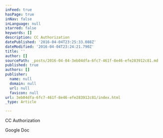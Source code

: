 ```yaml
---
inFeed: true
hasPage: true
inNav: false
inLanguage: null
starred: false
keywords: []
description: CC Authorization
datePublished: '2016-04-04T23:25:33.088Z'
dateModified: '2016-04-04T23:24:21.790Z'
title: ''
author: []
sourcePath: _posts/2016-04-04-3eb04dfa-6fc7-461f-8e46-efe283912c81.md
published: true
authors: []
publisher:
  name: null
  domain: null
  url: null
  favicon: null
url: 3eb04dfa-6fc7-461f-8e46-efe283912c81/index.html
_type: Article

---
```

CC Authorization

Google Doc
